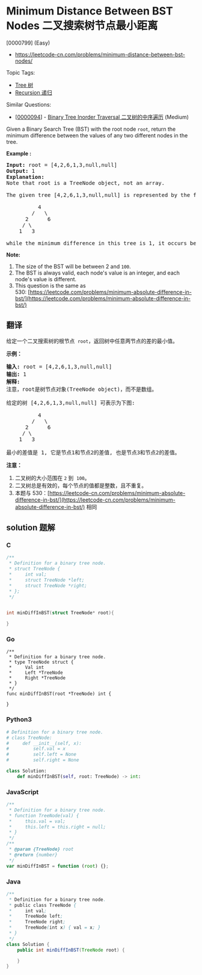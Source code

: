 # Minimum Distance Between BST Nodes 二叉搜索树节点最小距离

[0000799] (Easy)

- https://leetcode-cn.com/problems/minimum-distance-between-bst-nodes/

Topic Tags:

- [Tree 树](https://leetcode-cn.com/tag/tree/)
- [Recursion 递归](https://leetcode-cn.com/tag/recursion/)

Similar Questions:

- [[0000094](https://leetcode-cn.com/problems/binary-tree-inorder-traversal/)] - [Binary Tree Inorder Traversal 二叉树的中序遍历](./0000094.binary-tree-inorder-traversal.md) (Medium)

Given a Binary Search Tree (BST) with the root node `root`, return the minimum difference between the values of any two different nodes in the tree.

**Example :**

<pre><strong>Input:</strong> root = [4,2,6,1,3,null,null]
<strong>Output:</strong> 1
<strong>Explanation:</strong>
Note that root is a TreeNode object, not an array.

The given tree [4,2,6,1,3,null,null] is represented by the following diagram:

          4
        /   \
      2      6
     / \    
    1   3  

while the minimum difference in this tree is 1, it occurs between node 1 and node 2, also between node 3 and node 2.
</pre>

**Note:**

1.  The size of the BST will be between 2 and `100`.
2.  The BST is always valid, each node's value is an integer, and each node's value is different.
3.  This question is the same as 530: [https://leetcode.com/problems/minimum-absolute-difference-in-bst/](https://leetcode.com/problems/minimum-absolute-difference-in-bst/)

## 翻译

给定一个二叉搜索树的根节点  `root`，返回树中任意两节点的差的最小值。

**示例：**

<pre><strong>输入:</strong> root = [4,2,6,1,3,null,null]
<strong>输出:</strong> 1
<strong>解释:</strong>
注意，root是树节点对象(TreeNode object)，而不是数组。

给定的树 [4,2,6,1,3,null,null] 可表示为下图:

          4
        /   \
      2      6
     / \    
    1   3  

最小的差值是 1, 它是节点1和节点2的差值, 也是节点3和节点2的差值。</pre>

**注意：**

1.  二叉树的大小范围在 `2` 到  `100`。
2.  二叉树总是有效的，每个节点的值都是整数，且不重复。
3.  本题与 530：[https://leetcode-cn.com/problems/minimum-absolute-difference-in-bst/](https://leetcode-cn.com/problems/minimum-absolute-difference-in-bst/) 相同

## solution 题解

### C

```c
/**
 * Definition for a binary tree node.
 * struct TreeNode {
 *     int val;
 *     struct TreeNode *left;
 *     struct TreeNode *right;
 * };
 */


int minDiffInBST(struct TreeNode* root){

}


```

### Go

```golang
/**
 * Definition for a binary tree node.
 * type TreeNode struct {
 *     Val int
 *     Left *TreeNode
 *     Right *TreeNode
 * }
 */
func minDiffInBST(root *TreeNode) int {

}
```

### Python3

```python
# Definition for a binary tree node.
# class TreeNode:
#     def __init__(self, x):
#         self.val = x
#         self.left = None
#         self.right = None

class Solution:
    def minDiffInBST(self, root: TreeNode) -> int:
```

### JavaScript

```javascript
/**
 * Definition for a binary tree node.
 * function TreeNode(val) {
 *     this.val = val;
 *     this.left = this.right = null;
 * }
 */
/**
 * @param {TreeNode} root
 * @return {number}
 */
var minDiffInBST = function (root) {};
```

### Java

```java
/**
 * Definition for a binary tree node.
 * public class TreeNode {
 *     int val;
 *     TreeNode left;
 *     TreeNode right;
 *     TreeNode(int x) { val = x; }
 * }
 */
class Solution {
    public int minDiffInBST(TreeNode root) {

    }
}
```
